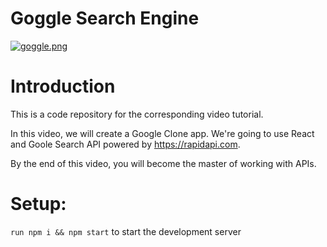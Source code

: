# Goggle Search Engine

[![goggle.png](https://i.postimg.cc/YCsw4qSh/goggle.png)](https://postimg.cc/68nPgKnX)

# Introduction
This is a code repository for the corresponding video tutorial.

In this video, we will create a Google Clone app. We're going to use React and Goole Search API powered by https://rapidapi.com.

By the end of this video, you will become the master of working with APIs.

# Setup:

`run npm i && npm start` to start the development server
